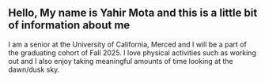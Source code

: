 ## Hello, My name is Yahir Mota and this is a little bit of information about me
I am a senior at the University of California, Merced and I will be a part of the graduating cohort of Fall 2025. I love physical activities such as working out and I also enjoy taking meaningful amounts of time looking at the dawn/dusk sky.

<!--
**Dev-Yahir/Dev-Yahir** is a ✨ _special_ ✨ repository because its `README.md` (this file) appears on your GitHub profile.

Here are some ideas to get you started:

- 🔭 I’m currently working on ...
- 🌱 I’m currently learning ...
- 👯 I’m looking to collaborate on ...
- 🤔 I’m looking for help with ...
- 💬 Ask me about ...
- 📫 How to reach me: ...
- 😄 Pronouns: ...
- ⚡ Fun fact: ...
-->
